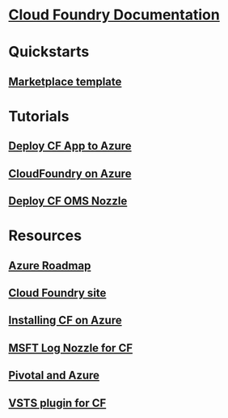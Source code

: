 # [Cloud Foundry Documentation](index.md)
# Quickstarts
## [Marketplace template](https://azuremarketplace.microsoft.com/marketplace/apps/pivotal.pivotal-cloud-foundry)
# Tutorials
## [Deploy CF App to Azure](/azure/virtual-machines/linux/cloudfoundry-deploy-your-first-app)
## [CloudFoundry on Azure](/azure/virtual-machines/linux/cloudfoundry-get-started)
## [Deploy CF OMS Nozzle](/azure/virtual-machines/linux/CloudFoundry-OMS-Nozzle)
# Resources
## [Azure Roadmap](https://azure.microsoft.com/roadmap/)
## [Cloud Foundry site](https://docs.cloudfoundry.org/)
## [Installing CF on Azure](https://docs.pivotal.io/pivotalcf/1-11/customizing/pcf_azure.html)
## [MSFT Log Nozzle for CF](https://github.com/Azure/oms-log-analytics-firehose-nozzle)
## [Pivotal and Azure](https://pivotal.io/partners/microsoft)
## [VSTS plugin for CF](https://github.com/Microsoft/vsts-cloudfoundry)
